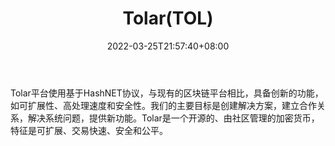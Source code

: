 ﻿---
weight: 
title: "Tolar(TOL)"
description: "Tolar平台使用基于HashNET协议，与现有的区块链平台相比，具备创新的功能，如可扩展性、高处理速度和安全性"
date: 2022-03-25T21:57:40+08:00
lastmod: 2022-03-25T16:45:40+08:00
draft: false
authors: ["Metabd"]
featuredImage: "tolartol.webp"
link: ""
tags: ["数字代币","Tolar(TOL)"]
categories: ["navigation"]
navigation: ["数字代币"]
lightgallery: true
toc: true
pinned: false
recommend: false
recommend1: false
---
Tolar平台使用基于HashNET协议，与现有的区块链平台相比，具备创新的功能，如可扩展性、高处理速度和安全性。我们的主要目标是创建解决方案，建立合作关系，解决系统问题，提供新功能。Tolar是一个开源的、由社区管理的加密货币，特征是可扩展、交易快速、安全和公平。
